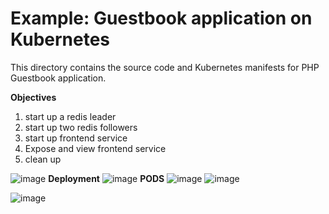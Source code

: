 # Example: Guestbook application on Kubernetes

This directory contains the source code and Kubernetes manifests for PHP
Guestbook application.

**Objectives**
1) start up a redis leader
2) start up two redis followers
3) start up frontend service
4) Expose and view frontend service
5) clean up

![image](https://github.com/sag-007/Logregistry---using-redis-and-kubernetes/assets/44050943/7f7660d5-2794-4432-a239-93c8bdc6fcf1)
**Deployment**
![image](https://github.com/sag-007/Logregistry---using-redis-and-kubernetes/assets/44050943/f0d904ca-4615-48f6-9a90-2203512c327a)
**PODS**
![image](https://github.com/sag-007/Logregistry---using-redis-and-kubernetes/assets/44050943/711f0592-3373-4b12-80be-f1886b4dcfd5)
![image](https://github.com/sag-007/Logregistry---using-redis-and-kubernetes/assets/44050943/f3e40a0d-fdc8-41f2-85a0-afe49cf4e345)

![image](https://github.com/sag-007/Logregistry---using-redis-and-kubernetes/assets/44050943/3dd98d12-12c8-4d66-b192-1f2b967d66ee)





